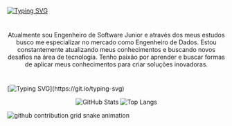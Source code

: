 [![Typing SVG](https://readme-typing-svg.demolab.com?font=Times+New+Roman&weight=800&size=40&duration=6200&pause=2200&color=33F834&background=C4FFA800&center=true&width=1200&height=60&lines=%E2%94%8A+Welcome+to+my+Profile!+%E2%94%8A;Always+challenging+myself+to+improve)](https://git.io/typing-svg)

#

  <p align="center">Atualmente sou Engenheiro de Software Junior e através dos meus estudos busco me especializar no mercado como Engenheiro de Dados.
Estou constantemente atualizando meus conhecimentos e buscando novos desafios na área de tecnologia. Tenho paixão por aprender e buscar formas de aplicar meus conhecimentos para criar soluções inovadoras.

#
[![Typing SVG](https://readme-typing-svg.demolab.com?font=Times+New+Roman&weight=800&size=40&duration=6100&pause=2000&color=33F834&background=C4FFA800&center=true&width=1200&height=60&lines=%E2%94%8A+My+GitHub+Status!+%E2%94%8A;A+summary+of+my+journey+so+far!)](https://git.io/typing-svg)

<p align="center">
  <img src="https://github-readme-stats.vercel.app/api?username=JoseVF5&show_icons=true&theme=radical&include_all_commits=true&count_private=true" alt="GitHub Stats" />
  <img src="https://github-readme-stats.vercel.app/api/top-langs/?username=JoseVF5&layout=compact&theme=radical" alt="Top Langs"/>  
</p>


<picture align="center">
  <source media="(prefers-color-scheme: dark)" srcset="https://raw.githubusercontent.com/JoseVF5/JoseVF5/output/github-contribution-grid-snake-dark.svg">
  <source media="(prefers-color-scheme: light)" srcset="https://raw.githubusercontent.com/JoseVF5/JoseVF5/output/github-contribution-grid-snake-dark.svg">
  <img align="center" alt="github contribution grid snake animation" src="https://raw.githubusercontent.com/JoseVF5/JoseVF5/output/github-contribution-grid-snake.svg">
</picture>
